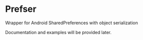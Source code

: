 Prefser
=======
Wrapper for Android SharedPreferences with object serialization

Documentation and examples will be provided later.
